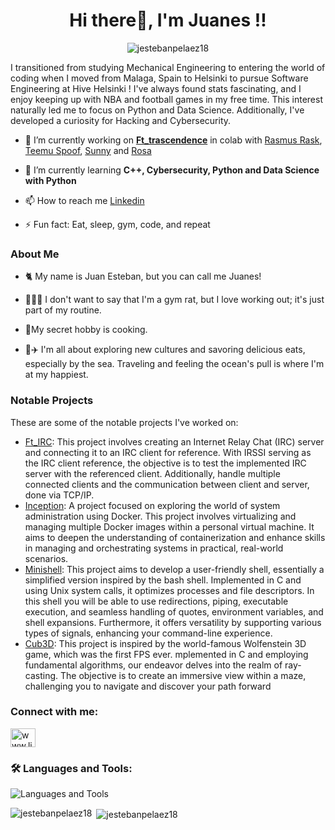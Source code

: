 <h1 align="center">Hi there👋, I'm Juanes !!</h1>

<p align="center"> <img src="https://komarev.com/ghpvc/?username=jestebanpelaez18&label=Profile%20views&color=0e75b6&style=flat" alt="jestebanpelaez18" /> </p>
I transitioned from studying Mechanical Engineering to entering the world of coding when I moved from Malaga, Spain to Helsinki to pursue Software Engineering at Hive Helsinki ! I've always found stats fascinating, and I enjoy keeping up with NBA and football games in my free time. This interest naturally led me to focus on Python and Data Science. Additionally, I've developed a curiosity for Hacking and Cybersecurity.

- 🔭 I’m currently working on **[Ft_trascendence](https://github.com/jestebanpelaez18/ft_transcendence.git)** in colab with [Rasmus Rask](https://github.com/RushMaverick), [Teemu Spoof](https://github.com/Stte), [Sunny](https://github.com/ynslee) and [Rosa](https://github.com/rosamakinen)

- 🌱 I’m currently learning **C++, Cybersecurity, Python and Data Science with Python**

- 📫 How to reach me [Linkedin](https://linkedin.com/in/www.linkedin.com/in/juan-esteban-pelaez-hoyos-123465162)

- ⚡ Fun fact: Eat, sleep, gym, code, and repeat

<h3 align="left">About Me</h3>

- 🐈 My name is Juan Esteban, but you can call me Juanes!

- 🏋🏻‍♂️ I don't want to say that I'm a gym rat, but I love working out; it's just part of my routine.

- 🍳My secret hobby is cooking.
  
- 🌊✈️ I'm all about exploring new cultures and savoring delicious eats, especially by the sea. Traveling and feeling the ocean's pull is where I'm at my happiest. 

<h3 align="left">Notable Projects</h3>

These are some of the notable projects I've worked on:

- [Ft_IRC](https://github.com/jestebanpelaez18/ft_irc): This project involves creating an Internet Relay Chat (IRC) server and connecting it to an IRC client for reference. With IRSSI serving as the IRC client reference, the objective is to test the implemented IRC server with the referenced client. Additionally, handle multiple connected clients and the communication between client and server, done via TCP/IP.
- [Inception](https://github.com/jestebanpelaez18/42Course-Inception): A project focused on exploring the world of system administration using Docker. This project involves virtualizing and managing multiple Docker images within a personal virtual machine. It aims to deepen the understanding of containerization and enhance skills in managing and orchestrating systems in practical, real-world scenarios.
- [Minishell](https://github.com/jestebanpelaez18/42Course-Minishell.git): This project aims to develop a user-friendly shell, essentially a simplified version inspired by the bash shell. Implemented in C and using Unix system calls, it optimizes processes and file descriptors. In this shell you will be able to use redirections, piping, executable execution, and seamless handling of quotes, environment variables, and shell expansions. Furthermore, it offers versatility by supporting various types of signals, enhancing your command-line experience. 
- [Cub3D](https://github.com/jestebanpelaez18/Cub3d.git): This project is inspired by the world-famous Wolfenstein 3D game, which was the first FPS ever. mplemented in C and employing fundamental algorithms, our endeavor delves into the realm of ray-casting. The objective is to create an immersive view within a maze, challenging you to navigate and discover your path forward

<h3 align="left">Connect with me:</h3>
<p align="left">
<a href="https://linkedin.com/in/www.linkedin.com/in/juan-esteban-pelaez-hoyos-123465162" target="blank"><img align="center" src="https://raw.githubusercontent.com/rahuldkjain/github-profile-readme-generator/master/src/images/icons/Social/linked-in-alt.svg" alt="www.linkedin.com/in/juan-esteban-pelaez-hoyos-123465162" height="30" width="40" /></a>
</p>

<h3 align="left"> 🛠 Languages and Tools:</h3> 

![Languages and Tools](https://skillicons.dev/icons?i=c,cpp,git,github,bash,linux,py,vscode,arduino,emacs)

<p><img align="left" src="https://github-readme-stats.vercel.app/api/top-langs?username=jestebanpelaez18&show_icons=true&locale=en&layout=compact" alt="jestebanpelaez18" /></p>

<p>&nbsp;<img align="center" src="https://github-readme-stats.vercel.app/api?username=jestebanpelaez18&show_icons=true&locale=en" alt="jestebanpelaez18" /></p>

